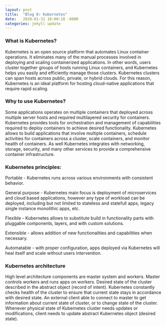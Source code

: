 ```yaml
---
layout: post
title:  "Blog 0: Kubernetes"
date:   2020-01-31 18:00:18 -0000
categories: jekyll update
---
```


<h3>What is Kubernetes?</h3>

Kubernetes is an open source platform that automates Linux container operations. It eliminates many of the manual processes involved in deploying and scaling containerized applications. In other words, users cluster together groups of hosts running Linux containers, and Kubernetes helps you easily and efficiently manage those clusters. Kubernetes clusters can span hosts across public, private, or hybrid clouds. For this reason, Kubernetes is an ideal platform for hosting cloud-native applications that require rapid scaling.

<h3>Why to use Kubernetes?</h3>

Some applications operates on multiple containers that deployed across multiple server hosts and required multilayered security for containers. Kubernetes provides tools for orchestration and management of capabilities required to deploy containers to achieve desired functionality. Kubernetes allows to build applications that involve multiple containers, schedule activities for containers across a cluster, scale containers, and monitor health of containers. As well Kubernetes integrates with networking, storage, security, and many other services to provide a comprehensive container infrastructure.

<h3>Kubernetes principles:</h3>

Portable - Kubernetes runs across various environments with consistent behavior.

General purpose - Kubernetes main focus is deployment of microservices and cloud based applications, however any type of workload can be deployed, including but not limited to stateless and statefull apps, legacy single instance monolithic apps, etc.

Flexible - Kubernetes allows to substitute build in functionality parts with pluggable components, layers, and with custom solutions.

Extensible - allows addition of new functionalities and capabilities when necessary.

Automatable - with proper configuration, apps deployed via Kubernetes will heal itself and scale without users intervention.

<h3>Kubernetes architecture</h3>

High level architecture components are master system and workers. Master controls workers and runs apps on workers. Desired state of the cluster described in the abstract object (record of intent). Kubernetes constantly checks health of the cluster to ensure that current state stays in accordance with desired state. An external client able to connect to master to get information about current state of cluster, or to change state of the cluster. Whenever physical state of Kubernetes cluster needs updates or modifications, client needs to update abstract Kubernetes object (desired state).





[jekyll-docs]: https://jekyllrb.com/docs/home
[jekyll-gh]:   https://github.com/jekyll/jekyll
[jekyll-talk]: https://talk.jekyllrb.com/
